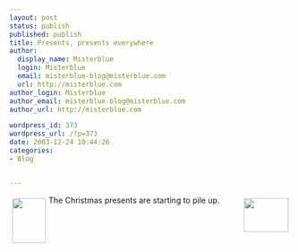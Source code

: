 ```yaml
---
layout: post
status: publish
published: publish
title: Presents, presents everywhere
author:
  display_name: Misterblue
  login: Misterblue
  email: misterblue-blog@misterblue.com
  url: http://misterblue.com
author_login: Misterblue
author_email: misterblue-blog@misterblue.com
author_url: http://misterblue.com

wordpress_id: 373
wordpress_url: /?p=373
date: 2003-12-24 10:44:26
categories:
- Blog


---
```

<a href="http://pics.misterblue.com/onepic/20031200-Misc/w480/h640/IMG_3542.jpg"
      target="onepic">
    <img src="http://pics.misterblue.com/20031200-Misc/60/80/IMG_3542.jpg"
            style="float: left; margin: 5px" height="80" width="60" alt=""/>
</a>
<a href="http://pics.misterblue.com/onepic/20031200-Misc/w640/h480/IMG_3541.jpg"
      target="onepic">
    <img src="http://pics.misterblue.com/20031200-Misc/80/60/IMG_3541.jpg"
            style="float: right; margin: 5px" height="60" width="80" alt=""/>
</a>
<p>
The Christmas presents are starting to pile up.
</p>
